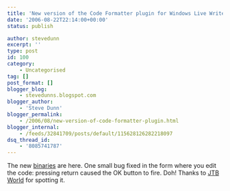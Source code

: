```yaml
---
title: 'New version of the Code Formatter plugin for Windows Live Writer now available.'
date: '2006-08-22T22:14:00+00:00'
status: publish

author: stevedunn
excerpt: ''
type: post
id: 100
category:
    - Uncategorised
tag: []
post_format: []
blogger_blog:
    - stevedunns.blogspot.com
blogger_author:
    - 'Steve Dunn'
blogger_permalink:
    - /2006/08/new-version-of-code-formatter-plugin.html
blogger_internal:
    - /feeds/32841709/posts/default/115628126282218097
dsq_thread_id:
    - '8085741787'
---
```

The new [binaries](http://files.dunnhq.com/CodeFormatterPluginBinaries.zip) are here. One small bug fixed in the form where you edit the code: pressing return caused the OK button to fire. Doh! Thanks to [JTB World](http://jtbworld.blogspot.com/2006/08/filedependancy-object-in-autocad.html) for spotting it.